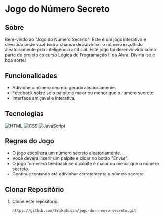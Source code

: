 # Jogo do Número Secreto

## Sobre
Bem-vindo ao "Jogo do Número Secreto"! Este é um jogo interativo e divertido onde você terá a chance de adivinhar o número escolhido aleatoriamente pela inteligência artificial. Este jogo foi desenvolvido como parte do projeto do curso Lógica de Programação II da Alura. Divirta-se e boa sorte!

## Funcionalidades
- Adivinhe o número secreto gerado aleatoriamente.
- Feedback sobre se o palpite é maior ou menor que o número secreto.
- Interface amigável e interativa.

## Tecnologias
<div>
  <img src="https://img.shields.io/badge/HTML-239120?style=for-the-badge&logo=html5&logoColor=white" alt="HTML">
  <img src="https://img.shields.io/badge/CSS-239120?&style=for-the-badge&logo=css3&logoColor=white" alt="CSS">
  <img src="https://img.shields.io/badge/JavaScript-F7DF1E?style=for-the-badge&logo=javascript&logoColor=black" alt="JavaScript">
</div>

## Regras do Jogo
- O jogo escolherá um número secreto aleatoriamente.
- Você deverá inserir um palpite e clicar no botão "Enviar".
- O jogo fornecerá feedback se o palpite é maior ou menor que o número secreto.
- Continue tentando até adivinhar corretamente o número secreto.
  

## Clonar Repositório
1. Clone este repositório:
   ```bash
   https://github.com/ErikaSisan/jogo-do-n-mero-secreto.git
